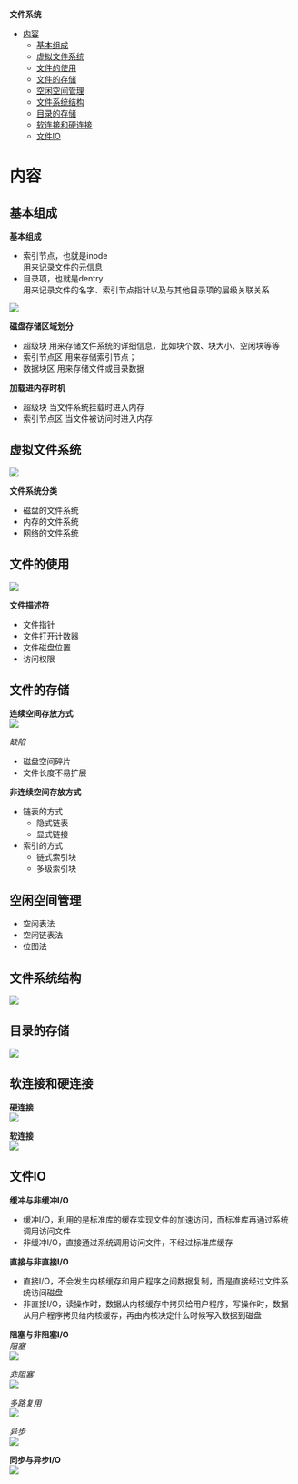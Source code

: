 **文件系统**
- [内容](#内容)
  - [基本组成](#基本组成)
  - [虚拟文件系统](#虚拟文件系统)
  - [文件的使用](#文件的使用)
  - [文件的存储](#文件的存储)
  - [空闲空间管理](#空闲空间管理)
  - [文件系统结构](#文件系统结构)
  - [目录的存储](#目录的存储)
  - [软连接和硬连接](#软连接和硬连接)
  - [文件IO](#文件io)

# 内容 #
## 基本组成 ##
**基本组成**  
- 索引节点，也就是inode  
  用来记录文件的元信息
- 目录项，也就是dentry  
  用来记录文件的名字、索引节点指针以及与其他目录项的层级关联关系

![](./images/file_system/inode_dentry.webp)

**磁盘存储区域划分**  
- 超级块 用来存储文件系统的详细信息，比如块个数、块大小、空闲块等等
- 索引节点区 用来存储索引节点；
- 数据块区 用来存储文件或目录数据

**加载进内存时机**  
- 超级块 当文件系统挂载时进入内存
- 索引节点区 当文件被访问时进入内存

## 虚拟文件系统 ##
![](./images/file_system/virtual.webp)  

**文件系统分类**  
- 磁盘的文件系统
- 内存的文件系统
- 网络的文件系统

## 文件的使用 ##
![](./images/file_system/read_write.webp)  

**文件描述符**  
- 文件指针
- 文件打开计数器
- 文件磁盘位置
- 访问权限

## 文件的存储 ##
**连续空间存放方式**  
![](./images/file_system/sequence_store.webp)

*缺陷*  
- 磁盘空间碎片
- 文件长度不易扩展

**非连续空间存放方式**  
- 链表的方式
  - 隐式链表
  - 显式链接
- 索引的方式
  - 链式索引块
  - 多级索引块

## 空闲空间管理 ##
- 空闲表法
- 空闲链表法
- 位图法

## 文件系统结构 ##
![](./images/file_system/file_store.webp)  

## 目录的存储 ##
![](./images/file_system/directory_store.webp)  

## 软连接和硬连接 ##
**硬连接**  
![](./images/file_system/hard_link.webp)  

**软连接**  
![](./images/file_system/symboal_link.webp)  

## 文件IO ##
**缓冲与非缓冲I/O**  
- 缓冲I/O，利用的是标准库的缓存实现文件的加速访问，而标准库再通过系统调用访问文件
- 非缓冲I/O，直接通过系统调用访问文件，不经过标准库缓存

**直接与非直接I/O**  
- 直接I/O，不会发生内核缓存和用户程序之间数据复制，而是直接经过文件系统访问磁盘
- 非直接I/O，读操作时，数据从内核缓存中拷贝给用户程序，写操作时，数据从用户程序拷贝给内核缓存，再由内核决定什么时候写入数据到磁盘

**阻塞与非阻塞I/O**  
*阻塞*  
![](./images/file_system/io_block.webp)

*非阻塞*  
![](./images/file_system/io_no_block.webp)

*多路复用*  
![](./images/file_system/io_select.webp)

*异步*  
![](.images/file_system/io_aio.webp)

**同步与异步I/O**  
![](./images/file_system/io_sync.webp)  
